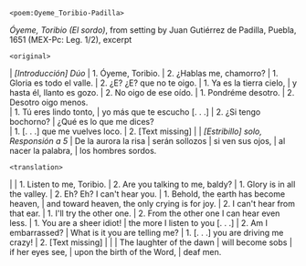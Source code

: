 `<poem:Oyeme_Toribio-Padilla>`

*Óyeme, Toribio (El sordo)*, from setting by Juan Gutiérrez de Padilla, Puebla,
1651 (MEX-Pc: Leg. 1/2), excerpt

`<original>`

| *[Introducción] Dúo*
| 1. Óyeme, Toribio. 
| 2. ¿Hablas me, chamorro? 
| 1. Gloria es todo el valle. 
| 2. ¿E? ¿E? que no te oigo. 
| 1. Ya es la tierra cielo, 
|    y hasta él, llanto es gozo. 
| 2. No oigo de ese oído. 
| 1. Pondréme desotro. 
| 2. Desotro oigo menos.  
| 1. Tú eres lindo tonto, 
|    yo más que te escucho [. . .] 
| 2. ¿Si tengo bochorno? 
|    ¿Qué es lo que me dices?  
| 1. [. . .] que me vuelves loco. 
| 2. [Text missing] 
| 
| *[Estribillo] solo, Responsión a 5*
| De la aurora la risa 
| serán sollozos 
| si ven sus ojos, 
| al nacer la palabra, 
| los hombres sordos. 


`<translation>`

| 
| 1. Listen to me, Toribio. 
| 2. Are you talking to me, baldy? 
| 1. Glory is in all the valley. 
| 2. Eh? Eh? I can't hear you. 
| 1. Behold, the earth has become heaven, 
|    and toward heaven, the only crying is for joy. 
| 2. I can't hear from that ear. 
| 1. I'll try the other one. 
| 2. From the other one I can hear even less. 
| 1. You are a sheer idiot! 
|    the more I listen to you [. . .] 
| 2. Am I embarrassed? 
|    What is it you are telling me? 
| 1. [. . .] you are driving me crazy! 
| 2. [Text missing] 
| 
| 
| The laughter of the dawn 
| will become sobs 
| if her eyes see, 
| upon the birth of the Word, 
| deaf men. 

